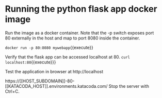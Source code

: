 <h1>Running the python flask app docker image</h1>

Run the image as a docker container. Note that the -p switch exposes port 80 externally in the host and map to port 8080 inside the container.

`docker run -p 80:8080 mywebapp`{{execute}}


Verify that the flask app can be accessed localhost at 80.
`curl localhost:80`{{execute}}}

Test the application in browser at http://localhost

https://[[HOST_SUBDOMAIN]]-80-[[KATACODA_HOST]].environments.katacoda.com/
Stop the server with Ctrl+C.

